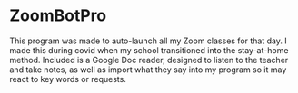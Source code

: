 # ZoomBotPro
This program was made to auto-launch all my Zoom classes for that day. I made this during covid when my school transitioned into the stay-at-home method.
Included is a Google Doc reader, designed to listen to the teacher and take notes, as well as import what they say into my program so it may react to key words or requests.
